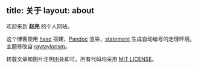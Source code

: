 title: 关于
layout: about
---

欢迎来到 **赵亮** 的个人网站。

这个博客使用 [hexo](https://hexo.io/) 搭建，[Pandoc](https://pandoc.org/) 渲染，[statement](https://github.com/dialoa/statement) 生成自动编号的定理环境。主题修改自 [raytaylorism](https://github.com/raytaylorlin/hexo-theme-raytaylorism)。

转载文章和图片注明出处即可。所有代码均采用 [MIT LICENSE](https://opensource.org/licenses/MIT)。
